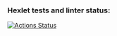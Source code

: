 ### Hexlet tests and linter status:
[![Actions Status](https://github.com/Daukaevt/java-project-71/workflows/hexlet-check/badge.svg)](https://github.com/Daukaevt/java-project-71/actions)